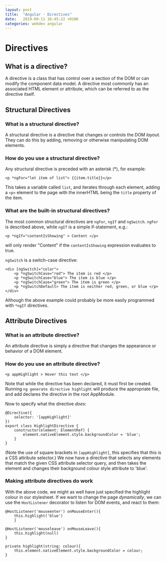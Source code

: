 ```yaml
---
layout: post
title:  "Angular - Directives"
date:   2019-09-11 16:45:22 +0100
categories: webdev angular
---
```


Directives
========================

## What is a directive?

A directive is a class that has control over a section of the DOM or can modify the component data model. A directive most commonly has an associated HTML element or attribute, which can be referred to as the directive itself.
## Structural Directives
### What is a structural directive?

A structural directive is a directive that changes or controls the DOM *layout*. They can do this by adding, removing or otherwise manipulating DOM elements.

### How do you use a structural directive?

Any structural directive is preceded with an asterisk (*), for example:

`<p *ngFor="let item of list"> {{item.title}}</p>`

This takes a variable called `list`, and iterates through each element, adding a `<p>` element to the page with the innerHTML being the `title` property of the item.

### What are the built-in structural directives?

The most common structural directives are `ngFor`, `ngIf` and `ngSwitch`. `ngFor` is described above, while `ngIf` is a simple if-statement, e.g.:

`<p *ngIf="contentIsShowing" > Content </p>`

will only render "Content" if the `contentIsShowing` expression evaluates to true.

`ngSwitch` is a switch-case directive:

```
<div [ngSwitch]="color">
	<p *ngSwitchCase="red"> The item is red </p>
	<p *ngSwitchCase="blue"> The item is blue </p>
	<p *ngSwitchCase="green"> The item is green </p>
	<p *ngSwitchDefault> The item is neither red, green, or blue </p>
</div>
```
Although the above example could probably be more easily programmed with `*ngIf` directives.

## Attribute Directives

### What is an attribute directive?

An attribute directive is simply a directive that changes the appearance or behavior of a DOM element.

### How do you use an attribute directive?

`<p appHighlight > Hover this text </p>`

Note that while the directive has been declared, it must first be created. Running `ng generate directive highlight` will produce the appropriate file, and add declares the directive in the root AppModule.

Now to specify what the directive *does*:

```
@Directive({
	selector: '[appHighlight]'
})
export class HighlightDirective {
	constructor(element: ElementRef) { 
		element.nativeElement.style.backgroundColor = 'blue';
	}
}
```
(Note the use of square brackets in `[appHighlight]`, this specifies that this is a CSS attribute selector.)
We now have a directive that selects any elements that match the given CSS attribute selector query, and then takes the element and changes their background colour style attribute to 'blue'.

### Making attribute directives do work

With the above code, we might as well have just specified the highlight colour in our stylesheet. If we want to change the page *dynamically*, we can use the `HostListener` decorator to listen for DOM events, and react to them:

```
@HostListener('mouseenter') onMouseEnter(){
	this.highlight('blue')
	}
	
@HostListener('mouseleave') onMouseLeave(){
	this.highlight(null)
}

private highlight(string: colour){
	this.element.nativeElement.style.backgroundColor = colour;
}
```
